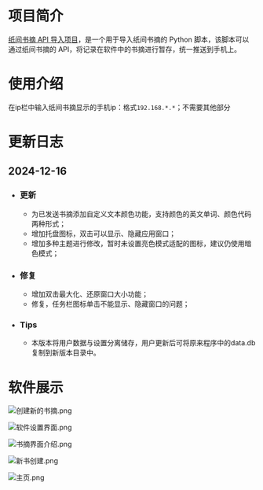 # 项目简介

[纸间书摘 API 导入项目](https://github.com/childeyouyu/merpyzf_pyside6)，是一个用于导入纸间书摘的 Python 脚本，该脚本可以通过纸间书摘的 API，将记录在软件中的书摘进行暂存，统一推送到手机上。

# 使用介绍

在ip栏中输入纸间书摘显示的手机ip：格式`192.168.*.*`；不需要其他部分
# 更新日志

## 2024-12-16

* ### 更新

  * 为已发送书摘添加自定义文本颜色功能，支持颜色的英文单词、颜色代码两种形式；
  * 增加托盘图标，双击可以显示、隐藏应用窗口；
  * 增加多种主题进行修改，暂时未设置亮色模式适配的图标，建议仍使用暗色模式；
* ### 修复

  * 增加双击最大化、还原窗口大小功能；
  * 修复，任务栏图标单击不能显示、隐藏窗口的问题；
* ### Tips

  * 本版本将用户数据与设置分离储存，用户更新后可将原来程序中的data.db复制到新版本目录中。

# 软件展示

![创建新的书摘.png](https://pic2.ziyuan.wang/user/Knoll9337/2024/12/创建新的书摘_8f8cc03a055a4.png)

![软件设置界面.png](https://pic2.ziyuan.wang/user/Knoll9337/2024/12/软件设置界面_f15e87c5ec437.png)

![书摘界面介绍.png](https://pic2.ziyuan.wang/user/Knoll9337/2024/12/书摘界面介绍_bd34889d4c923.png)

![新书创建.png](https://pic2.ziyuan.wang/user/Knoll9337/2024/12/新书创建_92392d331f23d.png)

![主页.png](https://pic2.ziyuan.wang/user/Knoll9337/2024/12/主页_1e7bc8d5b0cb6.png)